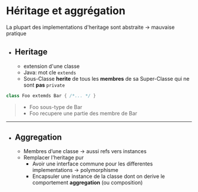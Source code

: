 # Héritage et aggrégation

La plupart des implementations d'heritage sont abstraite $\rightarrow$ mauvaise pratique

- ## Heritage

  - extension d'une classe
  - Java: mot cle `extends`
  - Sous-Classe **herite** de tous les **membres** de sa Super-Classe qui ne sont **pas** `private`

```java
class Foo extemds Bar { /*... */ }
```
>
> - Foo sous-type de Bar
> - Foo recupere une partie des membre de Bar

---

- ## **Aggregation**

  - Membres d’une classe $\rightarrow$ aussi refs vers instances
  - Remplacer l'heritage pur
    - Avoir une interface commune pour les differentes implementations $\rightarrow$ polymorphisme
    - Encapsuler une instance de la classe dont on derive le comportement **aggregation** (ou composition)
